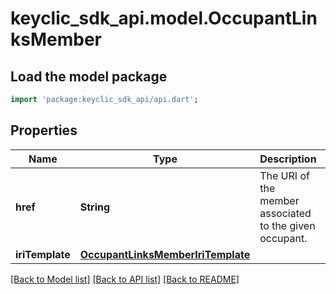 # keyclic_sdk_api.model.OccupantLinksMember

## Load the model package
```dart
import 'package:keyclic_sdk_api/api.dart';
```

## Properties
Name | Type | Description | Notes
------------ | ------------- | ------------- | -------------
**href** | **String** | The URI of the member associated to the given occupant. | [optional] 
**iriTemplate** | [**OccupantLinksMemberIriTemplate**](OccupantLinksMemberIriTemplate.md) |  | [optional] 

[[Back to Model list]](../README.md#documentation-for-models) [[Back to API list]](../README.md#documentation-for-api-endpoints) [[Back to README]](../README.md)


